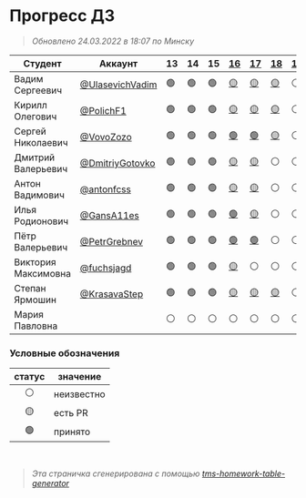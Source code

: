 # Прогресс ДЗ

> *Обновлено 24.03.2022 в 18:07 по Минску*

| Студент             | Аккаунт                                              | 13 | 14 | 15 | [16](https://github.com/vshat-tms/lesson16-homework)         | [17](https://github.com/vshat-tms/lesson17-homework)        | [18](https://github.com/vshat-tms/lesson18-homework)        | [19](https://github.com/vshat-tms/lesson19-homework) |
| ------------------- | ---------------------------------------------------- | -- | -- | -- | ------------------------------------------------------------ | ----------------------------------------------------------- | ----------------------------------------------------------- | ---------------------------------------------------- |
| Вадим Сергеевич     | [@UlasevichVadim](https://github.com/UlasevichVadim) | 🟢 | 🟢 | 🟢 | [🟡](https://github.com/vshat-tms/lesson16-homework/pull/10) | [🟡](https://github.com/vshat-tms/lesson17-homework/pull/1) | [🟡](https://github.com/vshat-tms/lesson18-homework/pull/1) | ⚪                                                    |
| Кирилл Олегович     | [@PolichF1](https://github.com/PolichF1)             | 🟢 | 🟢 | 🟢 | [🟡](https://github.com/vshat-tms/lesson16-homework/pull/4)  | [🟡](https://github.com/vshat-tms/lesson17-homework/pull/4) | [🟡](https://github.com/vshat-tms/lesson18-homework/pull/4) | ⚪                                                    |
| Сергей Николаевич   | [@VovoZozo](https://github.com/VovoZozo)             | 🟢 | 🟢 | 🟢 | [🟢](https://github.com/vshat-tms/lesson16-homework/pull/2)  | [🟢](https://github.com/vshat-tms/lesson17-homework/pull/8) | [🟡](https://github.com/vshat-tms/lesson18-homework/pull/2) | ⚪                                                    |
| Дмитрий Валерьевич  | [@DmitriyGotovko](https://github.com/DmitriyGotovko) | 🟢 | 🟢 | 🟢 | [🟡](https://github.com/vshat-tms/lesson16-homework/pull/8)  | [🟡](https://github.com/vshat-tms/lesson17-homework/pull/2) | ⚪                                                           | ⚪                                                    |
| Антон Вадимович     | [@antonfcss](https://github.com/antonfcss)           | 🟢 | 🟢 | 🟢 | [🟡](https://github.com/vshat-tms/lesson16-homework/pull/5)  | [🟡](https://github.com/vshat-tms/lesson17-homework/pull/7) | ⚪                                                           | ⚪                                                    |
| Илья Родионович     | [@GansA11es](https://github.com/GansA11es)           | 🟢 | 🟢 | 🟢 | [🟢](https://github.com/vshat-tms/lesson16-homework/pull/7)  | [🟡](https://github.com/vshat-tms/lesson17-homework/pull/6) | ⚪                                                           | ⚪                                                    |
| Пётр Валерьевич     | [@PetrGrebnev](https://github.com/PetrGrebnev)       | 🟢 | 🟢 | 🟢 | [🟢](https://github.com/vshat-tms/lesson16-homework/pull/6)  | [🟢](https://github.com/vshat-tms/lesson17-homework/pull/5) | ⚪                                                           | ⚪                                                    |
| Виктория Максимовна | [@fuchsjagd](https://github.com/fuchsjagd)           | 🟢 | 🟢 | 🟢 | [🟡](https://github.com/vshat-tms/lesson16-homework/pull/9)  | ⚪                                                           | ⚪                                                           | ⚪                                                    |
| Степан Ярмошин      | [@KrasavaStep](https://github.com/KrasavaStep)       | 🟢 | 🟢 | 🟢 | [🟡](https://github.com/vshat-tms/lesson16-homework/pull/3)  | [🟡](https://github.com/vshat-tms/lesson17-homework/pull/3) | [🟡](https://github.com/vshat-tms/lesson18-homework/pull/3) | ⚪                                                    |
| Мария Павловна      |                                                      | ⚪  | ⚪  | ⚪  | ⚪                                                            | ⚪                                                           | ⚪                                                           | ⚪                                                    |
    
### Условные обозначения

| статус          | значение        |
| :-------------: | --------------- |
| :white_circle:  | неизвестно      |
| :yellow_circle: | есть PR         |
| :green_circle:  | принято         |

<br>

> *Эта страничка сгенерирована с помощью [tms-homework-table-generator](https://github.com/vshat-tms/tms-homework-table-generator)*
